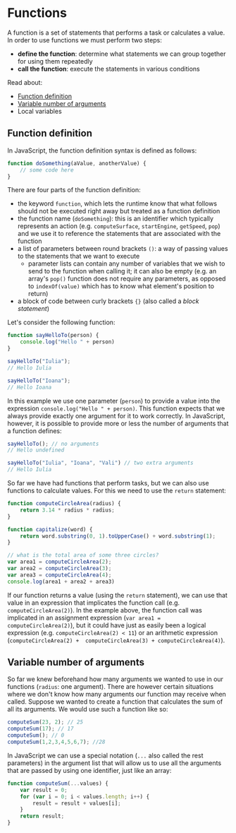 # Functions 

A function is a set of statements that performs a task or calculates a value. In order to use functions
we must perform two steps:
- **define the function**: determine what statements we can group together for using them repeatedly
- **call the function**: execute the statements in various conditions

Read about:
- [Function definition](#function-definition)
- [Variable number of arguments](#variable-number-of-arguments)
- Local variables


## Function definition

In JavaScript, the function definition syntax is defined as follows:
```javascript
function doSomething(aValue, anotherValue) {
    // some code here
}
```
There are four parts of the function definition:
- the keyword `function`, which lets the runtime know that what follows should not be executed
right away but treated as a function definition
- the function name (`doSomething`): this is an identifier which typically represents an action 
(e.g. `computeSurface`, `startEngine`, `getSpeed`, `pop`) and we use it to reference the statements
that are associated with the function
- a list of parameters between round brackets `()`: a way of passing values to the statements 
that we want to execute
    - parameter lists can contain any number of variables that we wish to send to the function when
    calling it; it can also be empty (e.g. an array's `pop()` function does not require any 
    parameters, as opposed to `indexOf(value)` which has to know what element's position to return)
- a block of code between curly brackets `{}` (also called a *block statement*)

Let's consider the following function:
```javascript
function sayHelloTo(person) {
    console.log("Hello " + person)
}

sayHelloTo("Iulia");
// Hello Iulia

sayHelloTo("Ioana");
// Hello Ioana
```
In this example we use one parameter (`person`) to provide a value into the expression 
`console.log("Hello " + person)`. This function expects that we always provide exactly one argument for
it to work correctly. In JavaScript, however, it is possible to provide more or less the number of 
arguments that a function defines:
```javascript
sayHelloTo(); // no arguments
// Hello undefined

sayHelloTo("Iulia", "Ioana", "Vali") // two extra arguments
// Hello Iulia
```
So far we have had functions that perform tasks, but we can also use functions to calculate values. For this 
we need to use the `return` statement: 
```javascript
function computeCircleArea(radius) {
    return 3.14 * radius * radius;    
}

function capitalize(word) {
    return word.substring(0, 1).toUpperCase() + word.substring(1);
}

// what is the total area of some three circles?
var area1 = computeCircleArea(2);
var area2 = computeCircleArea(3);
var area3 = computeCircleArea(4);
console.log(area1 + area2 + area3)
```
If our function returns a value (using the `return` statement), we can use that value in an expression that
implicates the function call (e.g. `computeCircleArea(2)`). In the example above, the function call was
implicated in an assignment expression (`var area1 = computeCircleArea(2)`), but it could have just as easily
been a logical expression (e.g. `computeCircleArea(2) < 11`) or an arithmetic expression (`computeCircleArea(2) + 
computeCircleArea(3) + computeCircleArea(4)`).

## Variable number of arguments
So far we knew beforehand how many arguments we wanted to use in our functions (`radius`: one argument).
There are however certain situations where we don't know how many arguments our function may receive when 
called. Suppose we wanted to create a function that calculates the sum of all its arguments. We would use such 
a function like so:
```javascript
computeSum(23, 2); // 25
computeSum(17); // 17
computeSum(); // 0
computeSum(1,2,3,4,5,6,7); //28
```
In JavaScript we can use a special notation (`...` also called the rest parameters) in the argument list that will allow us to use all the 
arguments that are passed by using one identifier, just like an array:
```javascript
function computeSum(...values) {
    var result = 0;
    for (var i = 0; i < values.length; i++) {
        result = result + values[i];
    }
    return result;
}
```
